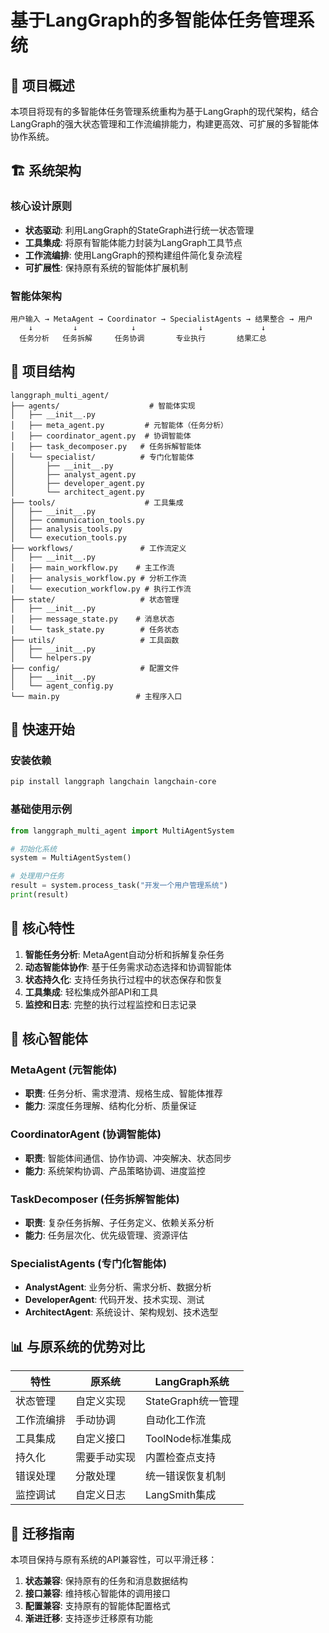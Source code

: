 # 基于LangGraph的多智能体任务管理系统

## 🎯 项目概述

本项目将现有的多智能体任务管理系统重构为基于LangGraph的现代架构，结合LangGraph的强大状态管理和工作流编排能力，构建更高效、可扩展的多智能体协作系统。

## 🏗️ 系统架构

### 核心设计原则
- **状态驱动**: 利用LangGraph的StateGraph进行统一状态管理
- **工具集成**: 将原有智能体能力封装为LangGraph工具节点
- **工作流编排**: 使用LangGraph的预构建组件简化复杂流程
- **可扩展性**: 保持原有系统的智能体扩展机制

### 智能体架构
```
用户输入 → MetaAgent → Coordinator → SpecialistAgents → 结果整合 → 用户
    ↓         ↓            ↓              ↓             ↓
  任务分析   任务拆解     任务协调       专业执行       结果汇总
```

## 📁 项目结构

```
langgraph_multi_agent/
├── agents/                    # 智能体实现
│   ├── __init__.py
│   ├── meta_agent.py         # 元智能体（任务分析）
│   ├── coordinator_agent.py  # 协调智能体
│   ├── task_decomposer.py   # 任务拆解智能体
│   └── specialist/          # 专门化智能体
│       ├── __init__.py
│       ├── analyst_agent.py
│       ├── developer_agent.py
│       └── architect_agent.py
├── tools/                    # 工具集成
│   ├── __init__.py
│   ├── communication_tools.py
│   ├── analysis_tools.py
│   └── execution_tools.py
├── workflows/               # 工作流定义
│   ├── __init__.py
│   ├── main_workflow.py    # 主工作流
│   ├── analysis_workflow.py # 分析工作流
│   └── execution_workflow.py # 执行工作流
├── state/                   # 状态管理
│   ├── __init__.py
│   ├── message_state.py    # 消息状态
│   └── task_state.py        # 任务状态
├── utils/                   # 工具函数
│   ├── __init__.py
│   └── helpers.py
├── config/                  # 配置文件
│   ├── __init__.py
│   └── agent_config.py
└── main.py                 # 主程序入口
```

## 🚀 快速开始

### 安装依赖
```bash
pip install langgraph langchain langchain-core
```

### 基础使用示例
```python
from langgraph_multi_agent import MultiAgentSystem

# 初始化系统
system = MultiAgentSystem()

# 处理用户任务
result = system.process_task("开发一个用户管理系统")
print(result)
```

## 🔧 核心特性

1. **智能任务分析**: MetaAgent自动分析和拆解复杂任务
2. **动态智能体协作**: 基于任务需求动态选择和协调智能体
3. **状态持久化**: 支持任务执行过程中的状态保存和恢复
4. **工具集成**: 轻松集成外部API和工具
5. **监控和日志**: 完整的执行过程监控和日志记录

## 🎯 核心智能体

### MetaAgent (元智能体)
- **职责**: 任务分析、需求澄清、规格生成、智能体推荐
- **能力**: 深度任务理解、结构化分析、质量保证

### CoordinatorAgent (协调智能体)
- **职责**: 智能体间通信、协作协调、冲突解决、状态同步
- **能力**: 系统架构协调、产品策略协调、进度监控

### TaskDecomposer (任务拆解智能体)
- **职责**: 复杂任务拆解、子任务定义、依赖关系分析
- **能力**: 任务层次化、优先级管理、资源评估

### SpecialistAgents (专门化智能体)
- **AnalystAgent**: 业务分析、需求分析、数据分析
- **DeveloperAgent**: 代码开发、技术实现、测试
- **ArchitectAgent**: 系统设计、架构规划、技术选型

## 📊 与原系统的优势对比

| 特性 | 原系统 | LangGraph系统 |
|------|--------|---------------|
| 状态管理 | 自定义实现 | StateGraph统一管理 |
| 工作流编排 | 手动协调 | 自动化工作流 |
| 工具集成 | 自定义接口 | ToolNode标准集成 |
| 持久化 | 需要手动实现 | 内置检查点支持 |
| 错误处理 | 分散处理 | 统一错误恢复机制 |
| 监控调试 | 自定义日志 | LangSmith集成 |

## 🔄 迁移指南

本项目保持与原有系统的API兼容性，可以平滑迁移：

1. **状态兼容**: 保持原有的任务和消息数据结构
2. **接口兼容**: 维持核心智能体的调用接口
3. **配置兼容**: 支持原有的智能体配置格式
4. **渐进迁移**: 支持逐步迁移原有功能